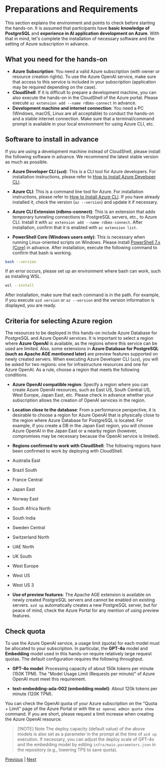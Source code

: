 # Preparations and Requirements

This section explains the environment and points to check before starting the hands-on. It is assumed that participants have **basic knowledge of PostgreSQL** and **experience in AI application development on Azure**. With that in mind, let's complete the installation of necessary software and the setting of Azure subscription in advance.

## What you need for the hands-on
- **Azure Subscription**: You need a valid Azure subscription (with owner or resource creation rights). To use the Azure OpenAI service, make sure that access to this service is included in your subscription (application may be required depending on the case).
- **CloudShell**: If it is difficult to prepare a development machine, you can also execute the hands-on in the CloudShell of the Azure portal. Please execute `az extension add --name rdbms-connect` in advance.
- **Development machine and internet connection**: You need a PC (Windows, macOS, Linux are all acceptable) to conduct the hands-on and a stable internet connection. Make sure that a terminal/command prompt is available in your local environment for using Azure CLI, etc.

## Software to install in advance

If you are using a development machine instead of CloudShell, please install the following software in advance. We recommend the latest stable version as much as possible.

- **Azure Developer CLI (`azd`)**: This is a CLI tool for Azure developers. For installation instructions, please refer to [How to Install Azure Developer CLI](https://learn.microsoft.com/ja-jp/azure/developer/azure-developer-cli/install-azd?tabs=winget-windows%2Cbrew-mac%2Cscript-linux&pivots=os-linux).

- **Azure CLI**: This is a command line tool for Azure. For installation instructions, please refer to [How to Install Azure CLI](https://learn.microsoft.com/ja-jp/cli/azure/install-azure-cli?view=azure-cli-latest). If you have already installed it, check the version (`az --version`) and update it if necessary.

- **Azure CLI Extension (rdbms-connect)**: This is an extension that adds temporary tunneling connections to PostgreSQL servers, etc., to Azure CLI. Install it with `az extension add --name rdbms-connect`. After installation, confirm that it is enabled with `az extension list`.

- **PowerShell Core (Windows users only)**: This is necessary when running Linux-oriented scripts on Windows. Please install [PowerShell 7.x (Core)](https://learn.microsoft.com/ja-jp/powershell/scripting/install/installing-powershell-on-windows?view=powershell-7.5) in advance.
After installation, execute the following command to confirm that bash is working.
```sh
bash --version
```
If an error occurs, please set up an environment where bash can work, such as installing WSL.
```sh
wsl --install
```

After installation, make sure that each command is in the path. For example, if you execute `azd version` or `az --version` and the version information is displayed, you are ready.

## Criteria for selecting Azure region

The resources to be deployed in this hands-on include Azure Database for PostgreSQL and Azure OpenAI services. It is important to select a region where **Azure OpenAI** is available, as the regions where this service can be used are limited. Also, some extensions in **Azure Database for PostgreSQL (such as Apache AGE mentioned later)** are preview features supported on newly created servers. When executing Azure Developer CLI (`azd`), you will be asked for two regions: one for infrastructure resources and one for Azure OpenAI. As a rule, choose a region that meets the following conditions.

- **Azure OpenAI compatible region**: Specify a region where you can create Azure OpenAI resources, such as East US, South Central US, West Europe, Japan East, etc. Please check in advance whether your subscription allows the creation of OpenAI services in the region.

- **Location close to the database**: From a performance perspective, it is desirable to choose a region for Azure OpenAI that is physically close to the region where Azure Database for PostgreSQL is located. For example, if you create a DB in the Japan East region, you will choose Azure OpenAI in the Japan East or a nearby region (however, compromises may be necessary because the OpenAI service is limited).

- **Regions confirmed to work with CloudShell**: The following regions have been confirmed to work by deploying with CloudShell.
 - Australia East
 - Brazil South
 - France Central
 - Japan East
 - Norway East
 - South Africa North
 - South India
 - Sweden Central
 - Switzerland North
 - UAE North
 - UK South
 - West Europe
 - West US
 - West US 3

- **Use of preview features**: The Apache AGE extension is available on newly created PostgreSQL servers and cannot be enabled on existing servers. `azd up` automatically creates a new PostgreSQL server, but for peace of mind, check the Azure Portal for any mention of using preview features.

## Check quota

To use the Azure OpenAI service, a usage limit (quota) for each model must be allocated to your subscription. In particular, the **GPT-4o** model and **Embedding** model used in this hands-on require relatively large request quotas. The default configuration requires the following throughput.

- **GPT-4o model**: Processing capacity of about 150k tokens per minute (150K TPM). The "Model Usage Limit (Requests per minute)" of Azure OpenAI must meet this requirement.

- **text-embedding-ada-002 (embedding model)**: About 120k tokens per minute (120K TPM).

You can check the OpenAI quota of your Azure subscription on the "Quota + Limit" page of the Azure Portal or with the `az openai admin quota show` command. If you are short, please request a limit increase when creating the Azure OpenAI resource.

> [!NOTE] Note
> The deploy capacity (default value) of the above models is also set as a parameter in the prompt at the time of `azd up` execution. If necessary, you can adjust the deploy scale of GPT-4o and the embedding model by editing `infra/main.parameters.json` in the repository (e.g., lowering TPS to save quota).

[Previous](01-Introduction.md) | [Next](03-Integration.md)

